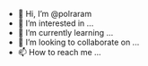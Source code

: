 - 👋 Hi, I’m @polraram
- 👀 I’m interested in ...
- 🌱 I’m currently learning ...
- 💞️ I’m looking to collaborate on ...
- 📫 How to reach me ...

<!---
polraram/polraram is a ✨ special ✨ repository because its `README.md` (this file) appears on your GitHub profile.
You can click the Preview link to take a look at your changes.
--->
